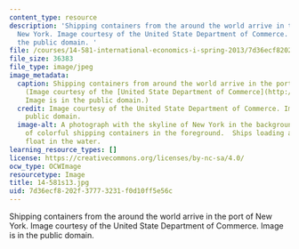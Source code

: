 ```yaml
---
content_type: resource
description: 'Shipping containers from the around the world arrive in the port of
  New York. Image courtesy of the United State Department of Commerce. Image is in
  the public domain. '
file: /courses/14-581-international-economics-i-spring-2013/7d36ecf8202f37773231f0d10ff5e56c_14-581s13.jpg
file_size: 36383
file_type: image/jpeg
image_metadata:
  caption: Shipping containers from around the world arrive in the port of New York.
    (Image courtesy of the [United State Department of Commerce](http://www.commerce.gov/blog/2011/12/16/international-trade-administration%E2%80%99s-four-big-numbers-2011).
    Image is in the public domain.)
  credit: Image courtesy of the United State Department of Commerce. Image is in the
    public domain.
  image-alt: A photograph with the skyline of New York in the background and dozens
    of colorful shipping containers in the foreground.  Ships loading and offloading
    float in the water.
learning_resource_types: []
license: https://creativecommons.org/licenses/by-nc-sa/4.0/
ocw_type: OCWImage
resourcetype: Image
title: 14-581s13.jpg
uid: 7d36ecf8-202f-3777-3231-f0d10ff5e56c
---
```

Shipping containers from the around the world arrive in the port of New York. Image courtesy of the United State Department of Commerce. Image is in the public domain. 